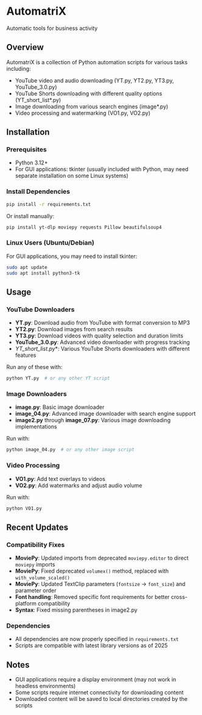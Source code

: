 # AutomatriX
Automatic tools for business activity

## Overview
AutomatriX is a collection of Python automation scripts for various tasks including:
- YouTube video and audio downloading (YT.py, YT2.py, YT3.py, YouTube_3.0.py)
- YouTube Shorts downloading with different quality options (YT_short_list*.py)
- Image downloading from various search engines (image*.py)
- Video processing and watermarking (VO1.py, VO2.py)

## Installation

### Prerequisites
- Python 3.12+ 
- For GUI applications: tkinter (usually included with Python, may need separate installation on some Linux systems)

### Install Dependencies
```bash
pip install -r requirements.txt
```

Or install manually:
```bash
pip install yt-dlp moviepy requests Pillow beautifulsoup4
```

### Linux Users (Ubuntu/Debian)
For GUI applications, you may need to install tkinter:
```bash
sudo apt update
sudo apt install python3-tk
```

## Usage

### YouTube Downloaders
- **YT.py**: Download audio from YouTube with format conversion to MP3
- **YT2.py**: Download images from search results  
- **YT3.py**: Download videos with quality selection and duration limits
- **YouTube_3.0.py**: Advanced video downloader with progress tracking
- **YT_short_list*.py**: Various YouTube Shorts downloaders with different features

Run any of these with:
```bash
python YT.py  # or any other YT script
```

### Image Downloaders
- **image.py**: Basic image downloader
- **image_04.py**: Advanced image downloader with search engine support
- **image2.py** through **image_07.py**: Various image downloading implementations

Run with:
```bash
python image_04.py  # or any other image script
```

### Video Processing
- **VO1.py**: Add text overlays to videos
- **VO2.py**: Add watermarks and adjust audio volume

Run with:
```bash
python VO1.py
```

## Recent Updates

### Compatibility Fixes
- **MoviePy**: Updated imports from deprecated `moviepy.editor` to direct `moviepy` imports
- **MoviePy**: Fixed deprecated `volumex()` method, replaced with `with_volume_scaled()`
- **MoviePy**: Updated TextClip parameters (`fontsize` → `font_size`) and parameter order
- **Font handling**: Removed specific font requirements for better cross-platform compatibility
- **Syntax**: Fixed missing parentheses in image2.py

### Dependencies
- All dependencies are now properly specified in `requirements.txt`
- Scripts are compatible with latest library versions as of 2025

## Notes
- GUI applications require a display environment (may not work in headless environments)
- Some scripts require internet connectivity for downloading content
- Downloaded content will be saved to local directories created by the scripts
